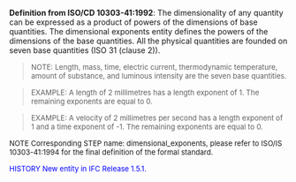 ﻿**Definition from ISO/CD 10303-41:1992**: The dimensionality of any quantity can be expressed as a product of powers of the dimensions of base quantities. The dimensional exponents entity defines the powers of the dimensions of the base quantities. All the physical quantities are founded on seven base quantities (ISO 31 (clause 2)).

> <font size="-1">NOTE: Length, mass, time, electric current, thermodynamic temperature, amount of substance, 
and luminous intensity are the seven base quantities.
</font>

> <font size="-1">EXAMPLE: A length of 2 millimetres has a length exponent of 1. The remaining exponents 
are equal to 0.

</font>

> <font size="-1">EXAMPLE: A velocity of 2 millimetres per second has a length exponent of 1 and 
a time exponent of -1. The remaining exponents are equal to 0.
</font>

> <font size="-1">
  NOTE Corresponding STEP name: dimensional_exponents, please refer to ISO/IS 10303-41:1994
  for the final definition of the formal standard.
</font>

> <font size="-1" color="#0000FF">
  HISTORY New entity in IFC Release 1.5.1. 
</font>